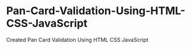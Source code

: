 # Pan-Card-Validation-Using-HTML-CSS-JavaScript
Created Pan Card Validation Using HTML CSS JavaScript
